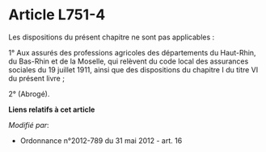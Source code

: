 # Article L751-4

Les dispositions du présent chapitre ne sont pas applicables :

1° Aux assurés des professions agricoles des départements du Haut-Rhin, du Bas-Rhin et de la Moselle, qui relèvent du code
local des assurances sociales du 19 juillet 1911, ainsi que des dispositions du chapitre I du titre VI du présent livre ;

2° (Abrogé).

**Liens relatifs à cet article**

_Modifié par_:

  - Ordonnance n°2012-789 du 31 mai 2012 - art. 16
